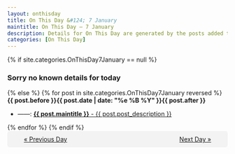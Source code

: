 ```yaml
---
layout: onthisday
title: On This Day &#124; 7 January
maintitle: On This Day — 7 January
description: Details for On This Day are generated by the posts added to the website so the content is subject to changes/updates over time.
categories: [On This Day]
---
```


{% if site.categories.OnThisDay7January == null %}
<h3>Sorry no known details for today</h3>
{% else %}
{% for post in site.categories.OnThisDay7January reversed %}
<strong>{{ post.before }}{{ post.date | date: "%e %B %Y" }}{{ post.after }}</strong>
<ul>
<li> ——: <a class="{{ post.class }}" href="{{ post.url }}"><strong>{{ post.maintitle }}</strong> - {{ post.post_description }}</a></li>
</ul>
{% endfor %}
{% endif %}

<div style="background-color: #f3f3f3; padding: 10px; border-radius: 5px; text-align: center; display: flex; justify-content: space-evenly;">
<a href="/onthisday/01/01-06">« Previous Day</a>
<span style="visibility:hidden;">[ Visit Leap Year February 29 ]</span>
<a href="/onthisday/01/01-08">Next Day »</a>
</div>
